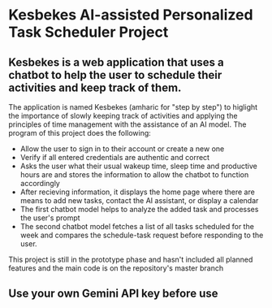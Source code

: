 # Kesbekes AI-assisted Personalized Task Scheduler Project

## Kesbekes is a web application that uses a chatbot to help the user to schedule their activities and keep track of them.

The application is named Kesbekes (amharic for "step by step") to higlight the importance of slowly keeping track of activities
and applying the principles of time management with the assistance of an AI model. The program of this project does the following:
    
* Allow the user to sign in to their account or create a new one
* Verify if all entered credentials are authentic and correct
* Asks the user what their usual wakeup time, sleep time and productive hours are
  and stores the information to allow the chatbot to function accordingly
* After recieving information, it displays the home page where there are means to 
  add new tasks, contact the AI assistant, or display a calendar
* The first chatbot model helps to analyze the added task and processes the user's prompt
* The second chatbot model fetches a list of all tasks scheduled for the week and 
  compares the schedule-task request before responding to the user. 


This project is still in the prototype phase and hasn't included all planned features and the main code
is on the repository's master branch

## Use your own Gemini API key before use
